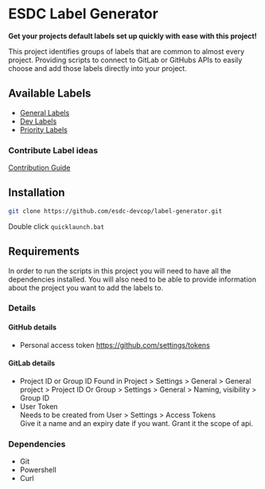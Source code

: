 # ESDC Label Generator

**Get your projects default labels set up quickly with ease with this project!**

This project identifies groups of labels that are common to almost every project.
Providing scripts to connect to GitLab or GitHubs APIs to easily choose and add those labels directly into your project.

## Available Labels

* [General Labels](general/labels.md)
* [Dev Labels](dev/labels.md)
* [Priority Labels](priority/labels.md)

### Contribute Label ideas

[Contribution Guide](CONTRIBUTING.md)

## Installation

```bash
git clone https://github.com/esdc-devcop/label-generator.git
```

Double click `quicklaunch.bat`

## Requirements

In order to run the scripts in this project you will need to have all the dependencies installed.
You will also need to be able to provide information about the project you want to add the labels to.

### Details

#### GitHub details

* Personal access token https://github.com/settings/tokens


#### GitLab details

* Project ID or Group ID
   Found in Project > Settings > General > General project > Project ID
   Or Group > Settings > General > Naming, visibility > Group ID
* User Token  
   Needs to be created from User > Settings > Access Tokens  
   Give it a name and an expiry date if you want. Grant it the scope of api.

### Dependencies

* Git
* Powershell
* Curl